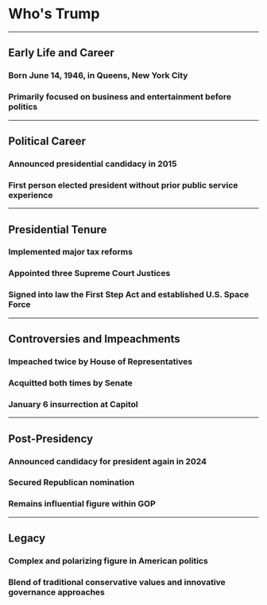 # Who's Trump

---

## Early Life and Career

### Born June 14, 1946, in Queens, New York City
### Primarily focused on business and entertainment before politics

---

## Political Career

### Announced presidential candidacy in 2015
### First person elected president without prior public service experience

---

## Presidential Tenure

### Implemented major tax reforms
### Appointed three Supreme Court Justices
### Signed into law the First Step Act and established U.S. Space Force

---

## Controversies and Impeachments

### Impeached twice by House of Representatives
### Acquitted both times by Senate
### January 6 insurrection at Capitol

---

## Post-Presidency

### Announced candidacy for president again in 2024
### Secured Republican nomination
### Remains influential figure within GOP

---

## Legacy

### Complex and polarizing figure in American politics
### Blend of traditional conservative values and innovative governance approaches
